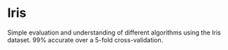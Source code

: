 # Iris
Simple evaluation and understanding of different algorithms using the Iris dataset. 99% accurate over a 5-fold cross-validation. 
